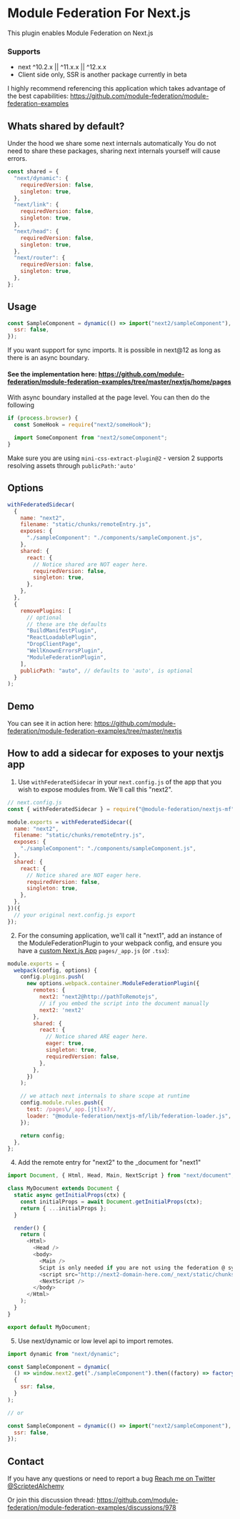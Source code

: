 # Module Federation For Next.js

This plugin enables Module Federation on Next.js

### Supports

- next ^10.2.x || ^11.x.x || ^12.x.x
- Client side only, SSR is another package currently in beta

I highly recommend referencing this application which takes advantage of the best capabilities:
https://github.com/module-federation/module-federation-examples

## Whats shared by default?

Under the hood we share some next internals automatically
You do not need to share these packages, sharing next internals yourself will cause errors.

```js
const shared = {
  "next/dynamic": {
    requiredVersion: false,
    singleton: true,
  },
  "next/link": {
    requiredVersion: false,
    singleton: true,
  },
  "next/head": {
    requiredVersion: false,
    singleton: true,
  },
  "next/router": {
    requiredVersion: false,
    singleton: true,
  },
};
```

## Usage

```js
const SampleComponent = dynamic(() => import("next2/sampleComponent"), {
  ssr: false,
});
```

If you want support for sync imports. It is possible in next@12 as long as there is an async boundary.
#### See the implementation here: https://github.com/module-federation/module-federation-examples/tree/master/nextjs/home/pages

With async boundary installed at the page level. You can then do the following

```js
if (process.browser) {
  const SomeHook = require("next2/someHook");

  import SomeComponent from "next2/someComponent";
}
```

Make sure you are using `mini-css-extract-plugin@2` - version 2 supports resolving assets through `publicPath:'auto'`

## Options

```js
withFederatedSidecar(
  {
    name: "next2",
    filename: "static/chunks/remoteEntry.js",
    exposes: {
      "./sampleComponent": "./components/sampleComponent.js",
    },
    shared: {
      react: {
        // Notice shared are NOT eager here.
        requiredVersion: false,
        singleton: true,
      },
    },
  },
  {
    removePlugins: [
      // optional
      // these are the defaults
      "BuildManifestPlugin",
      "ReactLoadablePlugin",
      "DropClientPage",
      "WellKnownErrorsPlugin",
      "ModuleFederationPlugin",
    ],
    publicPath: "auto", // defaults to 'auto', is optional
  }
);
```

## Demo

You can see it in action here: https://github.com/module-federation/module-federation-examples/tree/master/nextjs

## How to add a sidecar for exposes to your nextjs app

1. Use `withFederatedSidecar` in your `next.config.js` of the app that you wish to expose modules from. We'll call this "next2".

```js
// next.config.js
const { withFederatedSidecar } = require("@module-federation/nextjs-mf");

module.exports = withFederatedSidecar({
  name: "next2",
  filename: "static/chunks/remoteEntry.js",
  exposes: {
    "./sampleComponent": "./components/sampleComponent.js",
  },
  shared: {
    react: {
      // Notice shared are NOT eager here.
      requiredVersion: false,
      singleton: true,
    },
  },
})({
  // your original next.config.js export
});
```

2. For the consuming application, we'll call it "next1", add an instance of the ModuleFederationPlugin to your webpack config, and ensure you have a [custom Next.js App](https://nextjs.org/docs/advanced-features/custom-app) `pages/_app.js` (or `.tsx`):

```js
module.exports = {
  webpack(config, options) {
    config.plugins.push(
      new options.webpack.container.ModuleFederationPlugin({
        remotes: {
          next2: "next2@http://pathToRemotejs",
          // if you embed the script into the document manually
          next2: 'next2'
        },
        shared: {
          react: {
            // Notice shared ARE eager here.
            eager: true,
            singleton: true,
            requiredVersion: false,
          },
        },
      })
    );

    // we attach next internals to share scope at runtime
    config.module.rules.push({
      test: /pages\/_app.[jt]sx?/,
      loader: "@module-federation/nextjs-mf/lib/federation-loader.js",
    });

    return config;
  },
};
```

4. Add the remote entry for "next2" to the \_document for "next1"

```js
import Document, { Html, Head, Main, NextScript } from "next/document";

class MyDocument extends Document {
  static async getInitialProps(ctx) {
    const initialProps = await Document.getInitialProps(ctx);
    return { ...initialProps };
  }

  render() {
    return (
      <Html>
        <Head />
        <body>
          <Main />
          Scipt is only needed if you are not using the federation @ syntax when setting your remotes. 
          <script src="http://next2-domain-here.com/_next/static/chunks/remoteEntry.js" />
          <NextScript />
        </body>
      </Html>
    );
  }
}

export default MyDocument;
```

5. Use next/dynamic or low level api to import remotes.

```js
import dynamic from "next/dynamic";

const SampleComponent = dynamic(
  () => window.next2.get("./sampleComponent").then((factory) => factory()),
  {
    ssr: false,
  }
);

// or

const SampleComponent = dynamic(() => import("next2/sampleComponent"), {
  ssr: false,
});
```

## Contact

If you have any questions or need to report a bug
<a href="https://twitter.com/ScriptedAlchemy"> Reach me on Twitter @ScriptedAlchemy</a>

Or join this discussion thread: https://github.com/module-federation/module-federation-examples/discussions/978
